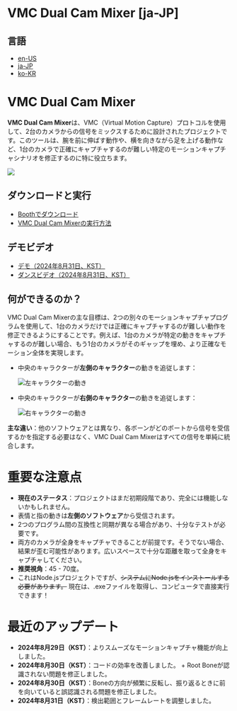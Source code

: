# VMC Dual Cam Mixer [ja-JP]

## 言語
* [en-US](./?p=vmcmixer_en)
* [ja-JP](./?p=vmcmixer_ja)
* [ko-KR](./?p=vmcmixer_ko)

# VMC Dual Cam Mixer

**VMC Dual Cam Mixer**は、VMC（Virtual Motion Capture）プロトコルを使用して、2台のカメラからの信号をミックスするために設計されたプロジェクトです。このツールは、腕を前に伸ばす動作や、横を向きながら足を上げる動作など、1台のカメラで正確にキャプチャするのが難しい特定のモーションキャプチャシナリオを修正するのに特に役立ちます。

![](https://github.com/user-attachments/assets/59b3999b-c182-4667-a3ec-df437c61240e)

## ダウンロードと実行

- [Boothでダウンロード]()
- [VMC Dual Cam Mixerの実行方法](./?p=vmcmixer_run_ja)

## デモビデオ

- [デモ（2024年8月31日、KST）](https://www.youtube.com/watch?v=W1B7syI2zeA)
- [ダンスビデオ（2024年8月31日、KST）](https://www.youtube.com/watch?v=CjclBkex2lo)

## 何ができるのか？

VMC Dual Cam Mixerの主な目標は、2つの別々のモーションキャプチャプログラムを使用して、1台のカメラだけでは正確にキャプチャするのが難しい動作を修正できるようにすることです。例えば、1台のカメラが特定の動きをキャプチャするのが難しい場合、もう1台のカメラがそのギャップを埋め、より正確なモーション全体を実現します。

- 中央のキャラクターが**左側のキャラクター**の動きを追従します：

  ![左キャラクターの動き](https://for.stella.place/D1/b4b8fda3-ce52-4434-8972-6fd7b1886839.webp)

- 中央のキャラクターが**右側のキャラクター**の動きを追従します：

  ![右キャラクターの動き](https://for.stella.place/D1/22dda791-8eda-4bdf-ae97-3cc9749666ce.webp)

**主な違い**：他のソフトウェアとは異なり、各ボーンがどのポートから信号を受信するかを指定する必要はなく、VMC Dual Cam Mixerはすべての信号を単純に統合します。

# 重要な注意点

- **現在のステータス**：プロジェクトはまだ初期段階であり、完全には機能しないかもしれません。
- 表情と指の動きは**左側のソフトウェア**から受信されます。
- 2つのプログラム間の互換性と同期が異なる場合があり、十分なテストが必要です。
- 両方のカメラが全身をキャプチャできることが前提です。そうでない場合、結果が歪む可能性があります。広いスペースで十分な距離を取って全身をキャプチャしてください。
- **推奨視角**：45 - 70度。
- これはNode.jsプロジェクトですが、~~システムにNode.jsをインストールする必要があります。~~ 現在は、.exeファイルを取得し、コンピュータで直接実行できます！

# 最近のアップデート

- **2024年8月29日（KST）**：よりスムーズなモーションキャプチャ機能が向上しました。
- **2024年8月30日（KST）**：コードの効率を改善しました。 + Root Boneが認識されない問題を修正しました。
- **2024年8月30日（KST）**：Boneの方向が頻繁に反転し、振り返るときに前を向いていると誤認識される問題を修正しました。
- **2024年8月31日（KST）**：検出範囲とフレームレートを調整しました。